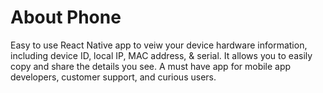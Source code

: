 # About Phone

Easy to use React Native app to veiw your device hardware information, including device ID, local IP, MAC address, & serial. It allows you to easily copy and share the details you see. 
A must have app for mobile app developers, customer support, and curious users.
